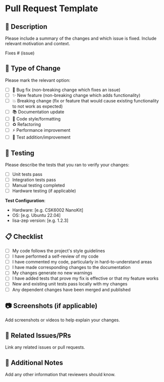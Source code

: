 # Pull Request Template

## 📝 Description
Please include a summary of the changes and which issue is fixed. Include relevant motivation and context.

Fixes # (issue)

## 🔧 Type of Change
Please mark the relevant option:

- [ ] 🐛 Bug fix (non-breaking change which fixes an issue)
- [ ] ✨ New feature (non-breaking change which adds functionality)
- [ ] 💥 Breaking change (fix or feature that would cause existing functionality to not work as expected)
- [ ] 📚 Documentation update
- [ ] 🎨 Code style/formatting
- [ ] ♻️ Refactoring
- [ ] ⚡ Performance improvement
- [ ] 🧪 Test addition/improvement

## 🧪 Testing
Please describe the tests that you ran to verify your changes:

- [ ] Unit tests pass
- [ ] Integration tests pass
- [ ] Manual testing completed
- [ ] Hardware testing (if applicable)

**Test Configuration**:
- Hardware: [e.g. CSK6002 NanoKit]
- OS: [e.g. Ubuntu 22.04]
- lisa-zep version: [e.g. 1.2.3]

## 📋 Checklist
- [ ] My code follows the project's style guidelines
- [ ] I have performed a self-review of my code
- [ ] I have commented my code, particularly in hard-to-understand areas
- [ ] I have made corresponding changes to the documentation
- [ ] My changes generate no new warnings
- [ ] I have added tests that prove my fix is effective or that my feature works
- [ ] New and existing unit tests pass locally with my changes
- [ ] Any dependent changes have been merged and published

## 📷 Screenshots (if applicable)
Add screenshots or videos to help explain your changes.

## 🔗 Related Issues/PRs
Link any related issues or pull requests.

## 📄 Additional Notes
Add any other information that reviewers should know.